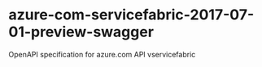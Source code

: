 # azure-com-servicefabric-2017-07-01-preview-swagger
OpenAPI specification for azure.com API vservicefabric

